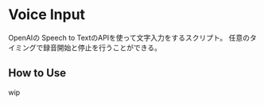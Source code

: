 # Voice Input

OpenAIの Speech to TextのAPIを使って文字入力をするスクリプト。
任意のタイミングで録音開始と停止を行うことができる。

## How to Use

wip
